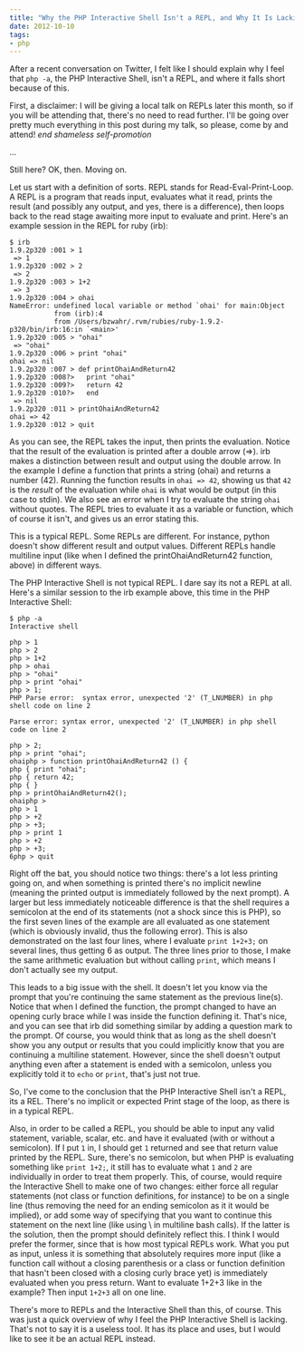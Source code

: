 ```yaml
---
title: "Why the PHP Interactive Shell Isn't a REPL, and Why It Is Lacking"
date: 2012-10-10
tags: 
- php
---
```

After a recent conversation on Twitter, I felt like I should explain why I feel that `php -a`, the PHP Interactive Shell, isn't a REPL, and where it falls short because of this.
<!--more-->
First, a disclaimer: I will be giving a local talk on REPLs later this month, so if you will be attending that, there's no need to read further. I'll be going over pretty much everything in this post during my talk, so please, come by and attend! *end shameless self-promotion*

...

Still here? OK, then. Moving on.

Let us start with a definition of sorts. REPL stands for Read-Eval-Print-Loop. A REPL is a program that reads input, evaluates what it read, prints the result (and possibly any output, and yes, there is a difference), then loops back to the read stage awaiting more input to evaluate and print. Here's an example session in the REPL for ruby (irb):

```
$ irb
1.9.2p320 :001 > 1
 => 1 
1.9.2p320 :002 > 2
 => 2 
1.9.2p320 :003 > 1+2
 => 3 
1.9.2p320 :004 > ohai
NameError: undefined local variable or method `ohai' for main:Object
           from (irb):4
           from /Users/bzwahr/.rvm/rubies/ruby-1.9.2-p320/bin/irb:16:in `<main>'
1.9.2p320 :005 > "ohai"
 => "ohai" 
1.9.2p320 :006 > print "ohai"
ohai => nil 
1.9.2p320 :007 > def printOhaiAndReturn42
1.9.2p320 :008?>   print "ohai"
1.9.2p320 :009?>   return 42
1.9.2p320 :010?>   end
 => nil 
1.9.2p320 :011 > printOhaiAndReturn42
ohai => 42 
1.9.2p320 :012 > quit
```

As you can see, the REPL takes the input, then prints the evaluation. Notice that the result of the evaluation is printed after a double arrow (=>). irb makes a distinction between result and output using the double arrow. In the example I define a function that prints a string (ohai) and returns a number (42). Running the function results in `ohai => 42`, showing us that `42` is the *result* of the evaluation while `ohai` is what would be output (in this case to stdin). We also see an error when I try to evaluate the string `ohai` without quotes. The REPL tries to evaluate it as a variable or function, which of course it isn't, and gives us an error stating this.

This is a typical REPL. Some REPLs are different. For instance, python doesn't show different result and output values. Different REPLs handle multiline input (like when I defined the printOhaiAndReturn42 function, above) in different ways.

The PHP Interactive Shell is not typical REPL. I dare say its not a REPL at all. Here's a similar session to the irb example above, this time in the PHP Interactive Shell:

```
$ php -a
Interactive shell

php > 1
php > 2
php > 1+2
php > ohai
php > "ohai"
php > print "ohai"
php > 1;
PHP Parse error:  syntax error, unexpected '2' (T_LNUMBER) in php shell code on line 2

Parse error: syntax error, unexpected '2' (T_LNUMBER) in php shell code on line 2

php > 2;
php > print "ohai";
ohaiphp > function printOhaiAndReturn42 () {
php { print "ohai";
php { return 42;
php { }
php > printOhaiAndReturn42();
ohaiphp > 
php > 1
php > +2
php > +3;
php > print 1
php > +2
php > +3;
6php > quit
```

Right off the bat, you should notice two things: there's a lot less printing going on, and when something is printed there's no implicit newline (meaning the printed output is immediately followed by the next prompt). A larger but less immediately noticeable difference is that the shell requires a semicolon at the end of its statements (not a shock since this is PHP), so the first seven lines of the example are all evaluated as one statement (which is obviously invalid, thus the following error). This is also demonstrated on the last four lines, where I evaluate `print 1+2+3;` on several lines, thus getting 6 as output. The three lines prior to those, I make the same arithmetic evaluation but without calling `print`, which means I don't actually see my output.

This leads to a big issue with the shell. It doesn't let you know via the prompt that you're continuing the same statement as the previous line(s). Notice that when I defined the function, the prompt changed to have an opening curly brace while I was inside the function defining it. That's nice, and you can see that irb did something similar by adding a question mark to the prompt. Of course, you would think that as long as the shell doesn't show you any output or results that you could implicitly know that you are continuing a multiline statement. However, since the shell doesn't output anything even after a statement is ended with a semicolon, unless you explicitly told it to `echo` or `print`, that's just not true.

So, I've come to the conclusion that the PHP Interactive Shell isn't a REPL, its a REL. There's no implicit or expected Print stage of the loop, as there is in a typical REPL.

Also, in order to be called a REPL, you should be able to input any valid statement, variable, scalar, etc. and have it evaluated (with or without a semicolon). If I put `1` in, I should get `1` returned and see that return value printed by the REPL. Sure, there's no semicolon, but when PHP is evaluating something like `print 1+2;`, it still has to evaluate what `1` and `2` are individually in order to treat them properly. This, of course, would require the Interactive Shell to make one of two changes: either force all regular statements (not class or function definitions, for instance) to be on a single line (thus removing the need for an ending semicolon as it it would be implied), or add some way of specifying that you want to continue this statement on the next line (like using \ in multiline bash calls). If the latter is the solution, then the prompt should definitely reflect this. I think I would prefer the former, since that is how most typical REPLs work. What you put as input, unless it is something that absolutely requires more input (like a function call without a closing parenthesis or a class or function definition that hasn't been closed with a closing curly brace yet) is immediately evaluated when you press return. Want to evaluate 1+2+3 like in the example? Then input `1+2+3` all on one line.

There's more to REPLs and the Interactive Shell than this, of course. This was just a quick overview of why I feel the PHP Interactive Shell is lacking. That's not to say it is a useless tool. It has its place and uses, but I would like to see it be an actual REPL instead.
